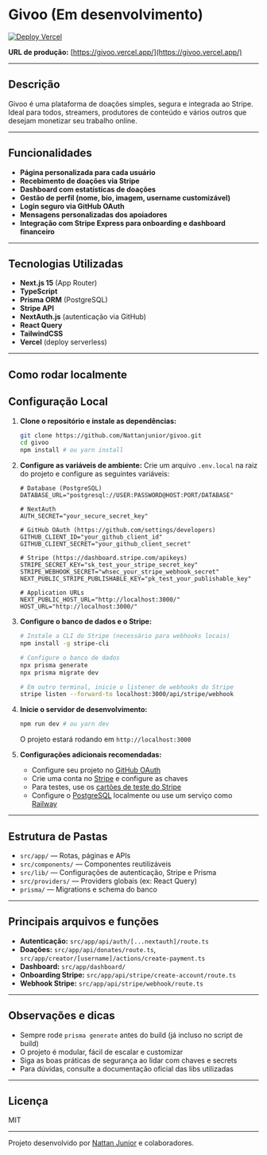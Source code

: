 # Givoo (Em desenvolvimento)

[![Deploy Vercel](https://vercel.com/button)](https://givoo.vercel.app/)

**URL de produção:** [https://givoo.vercel.app/](https://givoo.vercel.app/)

---

## Descrição
Givoo é uma plataforma de doações simples, segura e integrada ao Stripe. Ideal para todos, streamers, produtores de conteúdo e vários outros que desejam monetizar seu trabalho online.

---

## Funcionalidades
- **Página personalizada para cada usuário**
- **Recebimento de doações via Stripe**
- **Dashboard com estatísticas de doações**
- **Gestão de perfil (nome, bio, imagem, username customizável)** 
- **Login seguro via GitHub OAuth**
- **Mensagens personalizadas dos apoiadores**
- **Integração com Stripe Express para onboarding e dashboard financeiro**

---

## Tecnologias Utilizadas
- **Next.js 15** (App Router)
- **TypeScript**
- **Prisma ORM** (PostgreSQL)
- **Stripe API**
- **NextAuth.js** (autenticação via GitHub)
- **React Query**
- **TailwindCSS**
- **Vercel** (deploy serverless)

---

## Como rodar localmente

## Configuração Local

1. **Clone o repositório e instale as dependências:**
   ```bash
   git clone https://github.com/Nattanjunior/givoo.git
   cd givoo
   npm install # ou yarn install
   ```

2. **Configure as variáveis de ambiente:**
   Crie um arquivo `.env.local` na raiz do projeto e configure as seguintes variáveis:

   ```env
   # Database (PostgreSQL)
   DATABASE_URL="postgresql://USER:PASSWORD@HOST:PORT/DATABASE"

   # NextAuth
   AUTH_SECRET="your_secure_secret_key"

   # GitHub OAuth (https://github.com/settings/developers)
   GITHUB_CLIENT_ID="your_github_client_id"
   GITHUB_CLIENT_SECRET="your_github_client_secret"

   # Stripe (https://dashboard.stripe.com/apikeys)
   STRIPE_SECRET_KEY="sk_test_your_stripe_secret_key"
   STRIPE_WEBHOOK_SECRET="whsec_your_stripe_webhook_secret"
   NEXT_PUBLIC_STRIPE_PUBLISHABLE_KEY="pk_test_your_publishable_key"

   # Application URLs
   NEXT_PUBLIC_HOST_URL="http://localhost:3000/"
   HOST_URL="http://localhost:3000/"
   ```

3. **Configure o banco de dados e o Stripe:**
   ```bash
   # Instale a CLI do Stripe (necessário para webhooks locais)
   npm install -g stripe-cli

   # Configure o banco de dados
   npx prisma generate
   npx prisma migrate dev

   # Em outro terminal, inicie o listener de webhooks do Stripe
   stripe listen --forward-to localhost:3000/api/stripe/webhook
   ```

4. **Inicie o servidor de desenvolvimento:**
   ```bash
   npm run dev # ou yarn dev
   ```

   O projeto estará rodando em `http://localhost:3000`

5. **Configurações adicionais recomendadas:**
   - Configure seu projeto no [GitHub OAuth](https://github.com/settings/developers)
   - Crie uma conta no [Stripe](https://stripe.com) e configure as chaves
   - Para testes, use os [cartões de teste do Stripe](https://stripe.com/docs/testing#cards)
   - Configure o [PostgreSQL](https://www.postgresql.org/download/) localmente ou use um serviço como [Railway](https://railway.app)

---

## Estrutura de Pastas
- `src/app/` — Rotas, páginas e APIs
- `src/components/` — Componentes reutilizáveis
- `src/lib/` — Configurações de autenticação, Stripe e Prisma
- `src/providers/` — Providers globais (ex: React Query)
- `prisma/` — Migrations e schema do banco
---

## Principais arquivos e funções
- **Autenticação:** `src/app/api/auth/[...nextauth]/route.ts`
- **Doações:** `src/app/api/donates/route.ts`, `src/app/creator/[username]/actions/create-payment.ts`
- **Dashboard:** `src/app/dashboard/`
- **Onboarding Stripe:** `src/app/api/stripe/create-account/route.ts`
- **Webhook Stripe:** `src/app/api/stripe/webhook/route.ts`

---

## Observações e dicas
- Sempre rode `prisma generate` antes do build (já incluso no script de build)
- O projeto é modular, fácil de escalar e customizar
- Siga as boas práticas de segurança ao lidar com chaves e secrets
- Para dúvidas, consulte a documentação oficial das libs utilizadas

---

## Licença
MIT

---

Projeto desenvolvido por [Nattan Junior](https://github.com/Nattanjunior) e colaboradores.
